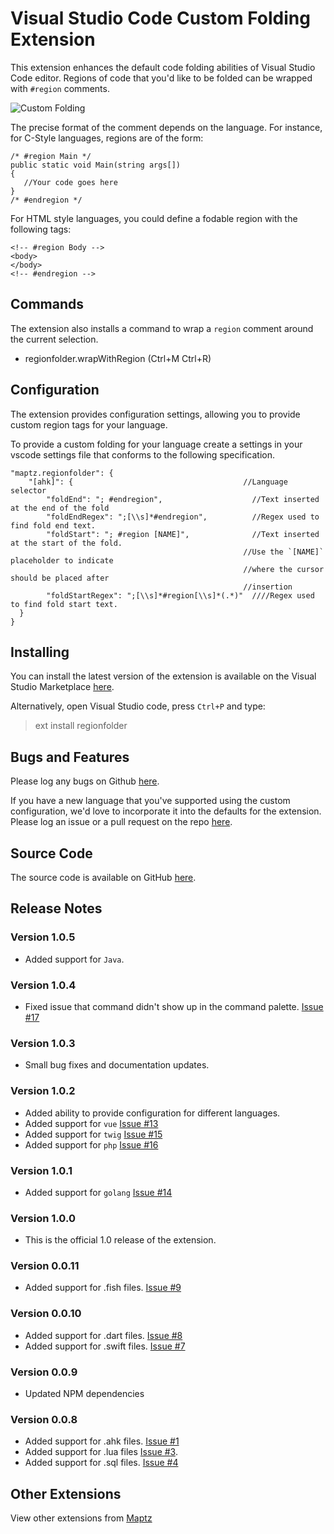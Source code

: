 # Visual Studio Code Custom Folding Extension

This extension enhances the default code folding abilities of Visual Studio Code editor. Regions of code that you'd like to be folded can be wrapped with `#region` comments.

![Custom Folding](https://raw.githubusercontent.com/maptz/Maptz.VSCode.Extensions.customfolding/master/imgs/CSharp_region_wrap.gif)

The precise format of the comment depends on the language. For instance, for C-Style languages, regions are of the form:

    /* #region Main */
    public static void Main(string args[])
    {
       //Your code goes here
    }
    /* #endregion */

For HTML style languages, you could define a fodable region with the following tags:

    <!-- #region Body -->
    <body>
    </body>
    <!-- #endregion -->

## Commands

The extension also installs a command to wrap a `region` comment around the current selection.

- regionfolder.wrapWithRegion (Ctrl+M Ctrl+R)

## Configuration

The extension provides configuration settings, allowing you to provide custom region tags for your language.

To provide a custom folding for your language create a settings in your vscode settings file that conforms to the following specification.

    "maptz.regionfolder": {
        "[ahk]": {                                      //Language selector
            "foldEnd": "; #endregion",                    //Text inserted at the end of the fold
            "foldEndRegex": ";[\\s]*#endregion",          //Regex used to find fold end text.
            "foldStart": "; #region [NAME]",              //Text inserted at the start of the fold.
                                                        //Use the `[NAME]` placeholder to indicate
                                                        //where the cursor should be placed after
                                                        //insertion
            "foldStartRegex": ";[\\s]*#region[\\s]*(.*)"  ////Regex used to find fold start text.
      }
    }

## Installing

<!-- #region  -->

You can install the latest version of the extension is available on the Visual Studio Marketplace [here](https://marketplace.visualstudio.com/items?itemName=maptz.regionfolder).

Alternatively, open Visual Studio code, press `Ctrl+P` and type:

> ext install regionfolder

<!-- #endregion -->

## Bugs and Features

Please log any bugs on Github [here](https://github.com/maptz/Maptz.VSCode.Extensions.CustomFolding/issues).

If you have a new language that you've supported using the custom configuration, we'd love to incorporate it into the defaults for the extension. Please log an issue or a pull request on the repo [here](https://github.com/maptz/Maptz.VSCode.Extensions.CustomFolding/).

## Source Code

The source code is available on GitHub [here](https://github.com/maptz/Maptz.VSCode.Extensions.CustomFolding).

## Release Notes

### Version 1.0.5

- Added support for `Java`.

### Version 1.0.4

- Fixed issue that command didn't show up in the command palette. [Issue #17](https://github.com/maptz/maptz.vscode.extensions.customfolding/issues/17)

### Version 1.0.3

- Small bug fixes and documentation updates.

### Version 1.0.2

- Added ability to provide configuration for different languages.
- Added support for `vue` [Issue #13](https://github.com/maptz/maptz.vscode.extensions.customfolding/pull/13)
- Added support for `twig` [Issue #15](https://github.com/maptz/maptz.vscode.extensions.customfolding/pull/15)
- Added support for `php` [Issue #16](https://github.com/maptz/maptz.vscode.extensions.customfolding/pull/16)

### Version 1.0.1

- Added support for `golang` [Issue #14](https://github.com/maptz/maptz.vscode.extensions.customfolding/pull/14)

### Version 1.0.0

- This is the official 1.0 release of the extension.

### Version 0.0.11

- Added support for .fish files. [Issue #9](https://github.com/maptz/maptz.vscode.extensions.customfolding/issues/9)

### Version 0.0.10

- Added support for .dart files. [Issue #8](https://github.com/maptz/maptz.vscode.extensions.customfolding/issues/8)
- Added support for .swift files. [Issue #7](https://github.com/maptz/maptz.vscode.extensions.customfolding/issues/7)

### Version 0.0.9

- Updated NPM dependencies

### Version 0.0.8

- Added support for .ahk files. [Issue #1](https://github.com/maptz/maptz.vscode.extensions.customfolding/issues/1)
- Added support for .lua files [Issue #3](https://github.com/maptz/maptz.vscode.extensions.customfolding/issues/3).
- Added support for .sql files. [Issue #4](https://github.com/maptz/maptz.vscode.extensions.customfolding/issues/4)

## Other Extensions

View other extensions from [Maptz](https://marketplace.visualstudio.com/publishers/maptz)
